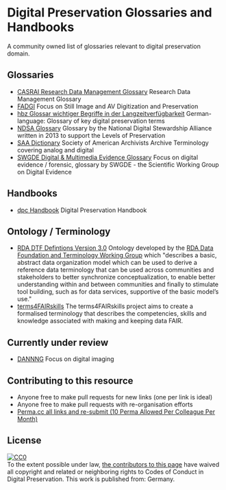 # Digital Preservation Glossaries and Handbooks

A community owned list of glossaries relevant to digital preservation domain.

## Glossaries
* [CASRAI Research Data Management Glossary](https://casrai.org/rdm-glossary/)
Research Data Management Glossary
* [FADGI](http://www.digitizationguidelines.gov/glossary.php) 
Focus on Still Image and AV Digitization and Preservation 
* [hbz Glossar wichtiger Begriffe in der Langzeitverfügbarkeit](https://service-wiki.hbz-nrw.de/pages/viewpage.action?pageId=565936255)
German-language: Glossary of key digital preservation terms
* [NDSA Glossary](https://ndsa.org/glossary/)
Glossary by the National Digital Stewardship Alliance written in 2013 to support the Levels of Preservation
* [SAA Dictionary](https://dictionary.archivists.org/index.html)
Society of American Archivists Archive Terminology covering analog and digital
* [SWGDE Digital & Multimedia Evidence Glossary](https://www.leva.org/wp-content/uploads/2019/10/SWGDE-Glossary.pdf)
Focus on digital evidence / forensic, glossary by SWGDE - the Scientific Working Group on Digital Evidence


## Handbooks
* [dpc Handbook](https://www.dpconline.org/handbook)
Digital Preservation Handbook

## Ontology / Terminology
* [RDA DTF Defintions Version 3.0](https://smw-rda.esc.rzg.mpg.de/dft-3.0.html#A)
Ontology developed by the [RDA Data Foundation and Terminology Working Group](https://rd-alliance.org/groups/data-foundation-and-terminology-wg.html) which "describes a basic, abstract data organization model which can be used to derive a reference data terminology that can be used across communities and stakeholders to better synchronize conceptualization, to enable better understanding within and between communities and finally to stimulate tool building, such as for data services, supportive of the basic model’s use."
* [terms4FAIRskills](https://github.com/terms4fairskills/FAIRterminology)
The terms4FAIRskills project aims to create a formalised terminology that describes the competencies, skills and knowledge associated with making and keeping data FAIR. 

## Currently under review 
* [DANNNG](https://docs.google.com/document/d/19FQLpuWrFQEpuJ0rjALGB0acbsxGwCJk2BD2-pMhA5I/edit#heading=h.wrd7fis3gi8m)
Focus on digital imaging 

## Contributing to this resource

* Anyone free to make pull requests for new links (one per link is ideal)
* Anyone free to make pull requests with re-organisation efforts
* [Perma.cc all links and re-submit (10 Perma Allowed Per Colleague Per Month)](http://perma.cc)

## License

<p xmlns:dct="http://purl.org/dc/terms/" xmlns:vcard="http://www.w3.org/2001/vcard-rdf/3.0#">
  <a rel="license"
     href="http://creativecommons.org/publicdomain/zero/1.0/">
    <img src="http://i.creativecommons.org/p/zero/1.0/88x31.png" style="border-style: none;" alt="CC0" />
  </a>
  <br />
  To the extent possible under law,
  <a rel="dct:publisher"
     href="https://github.com/asciim0/digipres-glossaries">
    <span property="dct:title">the contributors to this page</span></a>
  have waived all copyright and related or neighboring rights to
  <span property="dct:title">Codes of Conduct in Digital Preservation</span>.
This work is published from:
<span property="vcard:DE" about="https://github.com/asciim0/digipres-glossaries">
  Germany</span>.
</p>

